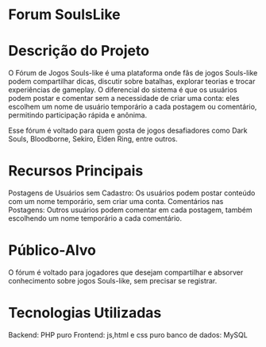 # Forum SoulsLike

# Descrição do Projeto
O Fórum de Jogos Souls-like é uma plataforma onde fãs de jogos Souls-like podem compartilhar dicas, discutir sobre batalhas, explorar teorias e trocar experiências de gameplay. O diferencial do sistema é que os usuários podem postar e comentar sem a necessidade de criar uma conta: eles escolhem um nome de usuário temporário a cada postagem ou comentário, permitindo participação rápida e anônima.

Esse fórum é voltado para quem gosta de jogos desafiadores como Dark Souls, Bloodborne, Sekiro, Elden Ring, entre outros.

# Recursos Principais
Postagens de Usuários sem Cadastro: Os usuários podem postar conteúdo com um nome temporário, sem criar uma conta.
Comentários nas Postagens: Outros usuários podem comentar em cada postagem, também escolhendo um nome temporário a cada comentário.

# Público-Alvo
O fórum é voltado para jogadores que desejam compartilhar e absorver conhecimento sobre jogos Souls-like, sem precisar se registrar.

# Tecnologias Utilizadas

Backend: PHP puro
Frontend: js,html e css puro
banco de dados: MySQL 
